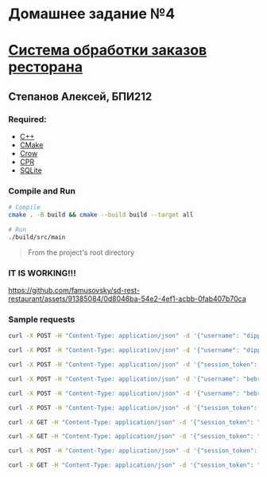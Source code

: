 # Домашнее задание №4

# [Система обработки заказов ресторана](https://clck.ru/34XSGw)

## Степанов Алексей, БПИ212

### Required: 
- [C++](https://isocpp.org/)
- [CMake](https://cmake.org/)
- [Crow](https://github.com/CrowCpp/Crow)
- [CPR](https://github.com/libcpr/cpr)
- [SQLite](https://www.sqlite.org/)

### Compile and Run
```bash
# Compile
cmake . -B build && cmake --build build --target all
 
# Run
./build/src/main
```
> From the project's root directory

### IT IS WORKING!!!

https://github.com/famusovsky/sd-rest-restaurant/assets/91385084/0d8046ba-54e2-4ef1-acbb-0fab407b70ca

### Sample requests

```bash
curl -X POST -H "Content-Type: application/json" -d '{"username": "dipper", "email": "pines@ya.ru", "password": "qwerty", "role": "manager"}' http://localhost:8080/auth/sign-up

curl -X POST -H "Content-Type: application/json" -d '{"username": "dipper", "password": "qwerty", "session_token": "12345"}' http://localhost:8080/auth/sign-in

curl -X POST -H "Content-Type: application/json" -d '{"session_token": "12345", "dish_name": "pizza", "quantity": "50"}' http://localhost:8080/orders/manage-dishes

curl -X POST -H "Content-Type: application/json" -d '{"username": "bebra", "email": "amog@us.me", "password": "sussy_baka", "role": "customer"}' http://localhost:8080/auth/sign-up

curl -X POST -H "Content-Type: application/json" -d '{"username": "bebra", "password": "sussy_baka", "session_token": "54321"}' http://localhost:8080/auth/sign-in

curl -X POST -H "Content-Type: application/json" -d '{"session_token": "54321", "dish_name": "pizza", "quantity": "5"}' http://localhost:8080/orders/create

curl -X GET -H "Content-Type: application/json" -d '{"session_token": "12345", "order_id": "1"}' http://localhost:8080/orders

curl -X GET -H "Content-Type: application/json" -d '{"session_token": "12345"}' http://localhost:8080/auth

curl -X POST -H "Content-Type: application/json" -d '{"session_token": "12345"}' http://localhost:8080/auth/sign-out

curl -X GET -H "Content-Type: application/json" -d '{"session_token": "12345"}' http://localhost:8080/auth
```
